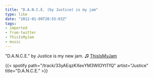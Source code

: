 ```yaml
---
title: "D.A.N.C.E. (by Justice) is my jam"
type: like
date: "2012-01-09T20:55:03Z"
tags:
- imported
- from-twitter
- ThisIsMyJam
- music
---
```

"D.A.N.C.E." by Justice is my new jam. ♫ [ThisIsMyJam](/tags/thisismyjam)

{{< spotify path="/track/33yAEqzKXexYM3WlOYtTfQ" artist="Justice" title="D.A.N.C.E." >}}
